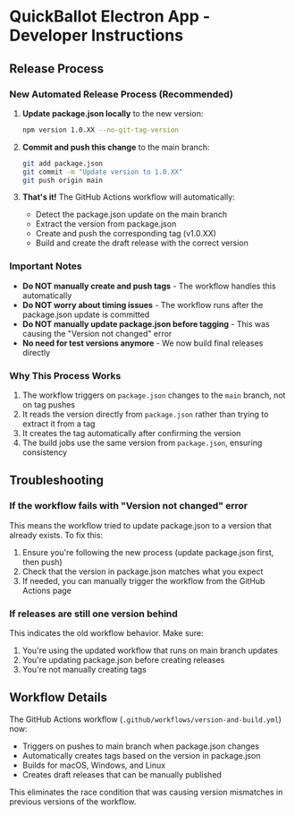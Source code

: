 # QuickBallot Electron App - Developer Instructions

## Release Process

### New Automated Release Process (Recommended)

1. **Update package.json locally** to the new version:
   ```bash
   npm version 1.0.XX --no-git-tag-version
   ```

2. **Commit and push this change** to the main branch:
   ```bash
   git add package.json
   git commit -m "Update version to 1.0.XX"
   git push origin main
   ```

3. **That's it!** The GitHub Actions workflow will automatically:
   - Detect the package.json update on the main branch
   - Extract the version from package.json
   - Create and push the corresponding tag (v1.0.XX)
   - Build and create the draft release with the correct version

### Important Notes

- **Do NOT manually create and push tags** - The workflow handles this automatically
- **Do NOT worry about timing issues** - The workflow runs after the package.json update is committed
- **Do NOT manually update package.json before tagging** - This was causing the "Version not changed" error
- **No need for test versions anymore** - We now build final releases directly

### Why This Process Works

1. The workflow triggers on `package.json` changes to the `main` branch, not on tag pushes
2. It reads the version directly from `package.json` rather than trying to extract it from a tag
3. It creates the tag automatically after confirming the version
4. The build jobs use the same version from `package.json`, ensuring consistency

## Troubleshooting

### If the workflow fails with "Version not changed" error

This means the workflow tried to update package.json to a version that already exists. To fix this:

1. Ensure you're following the new process (update package.json first, then push)
2. Check that the version in package.json matches what you expect
3. If needed, you can manually trigger the workflow from the GitHub Actions page

### If releases are still one version behind

This indicates the old workflow behavior. Make sure:
1. You're using the updated workflow that runs on main branch updates
2. You're updating package.json before creating releases
3. You're not manually creating tags

## Workflow Details

The GitHub Actions workflow (`.github/workflows/version-and-build.yml`) now:
- Triggers on pushes to main branch when package.json changes
- Automatically creates tags based on the version in package.json
- Builds for macOS, Windows, and Linux
- Creates draft releases that can be manually published

This eliminates the race condition that was causing version mismatches in previous versions of the workflow.
